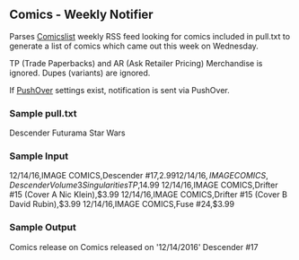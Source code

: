 ## Comics - Weekly Notifier

Parses [Comicslist](http://www.comiclist.com/index.php) weekly RSS feed looking for comics included in pull.txt to generate a list of comics which came out this week on Wednesday.

TP (Trade Paperbacks) and AR (Ask Retailer Pricing) Merchandise is ignored. Dupes (variants) are ignored.

If [PushOver](https://pushover.net/) settings exist, notification is sent via PushOver.

### Sample pull.txt
Descender
Futurama
Star Wars

### Sample Input
12/14/16,IMAGE COMICS,Descender #17,$2.99
12/14/16,IMAGE COMICS,Descender Volume 3 Singularities TP,$14.99
12/14/16,IMAGE COMICS,Drifter #15 (Cover A Nic Klein),$3.99
12/14/16,IMAGE COMICS,Drifter #15 (Cover B David Rubin),$3.99
12/14/16,IMAGE COMICS,Fuse #24,$3.99

### Sample Output
Comics release on Comics released on '12/14/2016'
Descender #17
